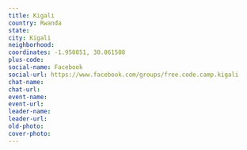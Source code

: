 ```yaml
---
title: Kigali
country: Rwanda
state: 
city: Kigali
neighborhood: 
coordinates: -1.950851, 30.061508
plus-code:
social-name: Facebook
social-url: https://www.facebook.com/groups/free.code.camp.kigali
chat-name:
chat-url:
event-name:
event-url:
leader-name:
leader-url:
old-photo: 
cover-photo:
---
```

